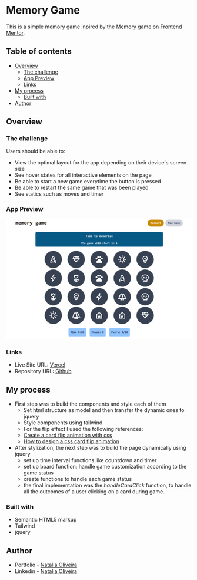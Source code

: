 # Memory Game

This is a simple memory game inpired by the [Memory game on Frontend Mentor](https://www.frontendmentor.io/challenges/memory-game-vse4WFPvM). 

## Table of contents

- [Overview](#overview)
  - [The challenge](#the-challenge)
  - [App Preview](#app-preview)
  - [Links](#links)
- [My process](#my-process)
  - [Built with](#built-with)
- [Author](#author)

## Overview

### The challenge

Users should be able to:

- View the optimal layout for the app depending on their device's screen size
- See hover states for all interactive elements on the page
- Be able to start a new game everytime the button is pressed
- Be able to restart the same game that was been played
- See statics such as moves and timer

### App Preview
<img src="./game.png" alt="Screenshot of memory game page"/>

### Links

- Live Site URL: [Vercel](https://memory-game-tau-jet.vercel.app)
- Repository URL: [Github](https://github.com/noliv197/memory-game)

## My process

- First step was to build the components and style each of them
    - Set html structure as model and then transfer the dynamic ones to jquery
    - Style components using tailwind
    - For the flip effect I used the following references:
    - [Create a card flip animation with css](https://vanslaars.io/articles/create-a-card-flip-animation-with-css)
    - [How to design a css card flip animation](https://dev.to/adetutu/how-to-design-a-css-card-flip-animation-creating-flipping-cards-on-hover-5ha6)
- After stylization, the next step was to build the page dynamically using jquery
  - set up time interval functions like countdown and timer
  - set up board function: handle game customization according to the game status
  - create functions to handle each game status
  - the final implementation was the _handleCardClick_ function, to handle all the outcomes of a user clicking on a card during game.  

### Built with

- Semantic HTML5 markup
- Tailwind
- jquery


## Author

- Portfolio - [Natalia Oliveira](https://portfolio-zeta-rose-48.vercel.app)
- Linkedin - [Natalia Oliveira](https://www.linkedin.com/in/natália-m-oliveira/)